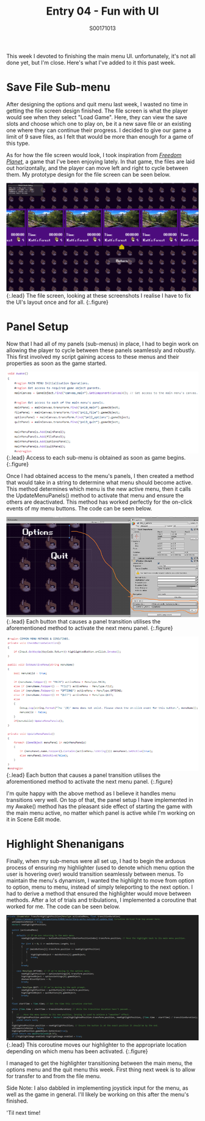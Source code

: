 ﻿---
layout: post
title: Entry 04 - Fun with UI
description: >
  My fourth post, detailing the task of implementing cooperation between the various sub-menus and UI elements of our main menu.
author: S00171013
---

This week I devoted to finishing the main menu UI. unfortunately, it's not all done yet, but I'm close. 
Here's what I've added to it this past week.

# Save File Sub-menu

After designing the options and quit menu last week, I wasted no time in getting the file screen design finished.
The file screen is what the player would see when they select "Load Game". Here, they can view the save slots and
choose which one to play on, be it a new save file or an existing one where they can continue their progress. I
decided to give our game a limit of 9 save files, as I felt that would be more than enough for a game of this type.

As for how the file screen would look, I took inspiration from [_Freedom Planet_](https://en.wikipedia.org/wiki/Freedom_Planet), a game that I've been enjoying lately.
In that game, the files are laid out horizontally, and the player can move left and right to cycle between them. My 
prototype design for the file screen can be seen below.

![File Screen](/assets/img/post_images/jack_images/week-4-file-screen.png){:.lead}
The file screen, looking at these screenshots I realise I have to fix the UI's layout once and for all.
{:.figure}

# Panel Setup

Now that I had all of my panels (sub-menus) in place, I had to begin work on allowing the player to cycle between
these panels seamlessly and robustly. This first involved my script gaining access to these menus and their properties
as soon as the game started.

![Panel Access](/assets/img/post_images/jack_images/week-4-accessing-panels.png){:.lead}
Access to each sub-menu is obtained as soon as game begins.
{:.figure}

Once I had obtained access to the menu's panels, I then created a method that would take in a string to determine 
what menu should become active. This method determines which menu is the new active menu, then it calls the UpdateMenuPanels()
method to activate that menu and ensure the others are deactivated. This method has worked perfectly for the on-click events 
of my menu buttons. The code can be seen below.

![On-click](/assets/img/post_images/jack_images/week-4-on-click.png){:.lead}
Each button that causes a panel transition utilises the aforementioned method to activate the next menu panel.
{:.figure}

![Panel Activation Code](/assets/img/post_images/jack_images/week-4-active-menu-methods.png){:.lead}
Each button that causes a panel transition utilises the aforementioned method to activate the next menu panel.
{:.figure}

I'm quite happy with the above method as I believe it handles menu transitions very well. On top of that, the panel
setup I have implemented in my Awake() method has the pleasant side effect of starting the game with the main menu 
active, no matter which panel is active while I'm working on it in Scene Edit mode.

# Highlight Shenanigans

Finally, when my sub-menus were all set up, I had to begin the arduous process of ensuring my highlighter 
(used to denote which menu option the user is hovering over) would transition seamlessly between menus. To maintain the
menu's dynamism, I wanted the highlight to move from option to option, menu to menu, instead of simply teleporting to the
next option. I had to derive a method that ensured the highlighter would move between methods. After a lot of trials and 
tribulations, I implemented a coroutine that worked for me. The code can be seen below.

![Highlight Transfer Coroutine](/assets/img/post_images/jack_images/week-4-highlight-transfer-coroutine.png){:.lead}
This coroutine moves our highlighter to the appropriate location depending on which menu has been activated. 
{:.figure}

I managed to get the highlighter transitioning between the main menu, the options menu and the quit menu this week. First thing next week
is to allow for transfer to and from the file menu.

Side Note: I also dabbled in implementing joystick input for the menu, as well as the game in general. I'll likely be working on this after the menu's finished.

'Til next time!